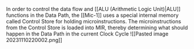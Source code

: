 In order to control the data flow and [[ALU (Arithmetic Logic Unit)|ALU]] functions in the Data Path, the [[Mic-1]] uses a special internal memory called Control Store for holding microinstructions. The microinstructions from the Control Store is loaded into MIR, thereby determining what should happen in the Data Path in the current Clock Cycle 
![[Pasted image 20231110220002.png]]

